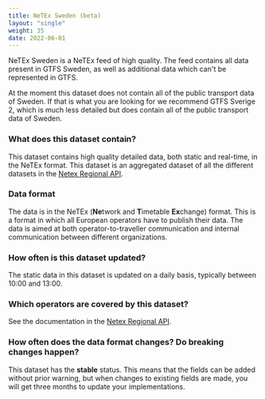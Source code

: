 ```yaml
---
title: NeTEx Sweden (beta)
layout: "single"
weight: 35
date: 2022-06-01
---
```


NeTEx Sweden is a NeTEx feed of high quality. The feed contains all data present in GTFS Sweden, as 
well as additional data which can't be represented in GTFS.

At the moment this dataset does not contain all of the public transport data of Sweden. 
If that is what you are looking for we recommend GTFS Sverige 2, which is much less detailed but does contain all of the public transport data of Sweden.

### What does this dataset contain?

This dataset contains high quality detailed data, both static and real-time, in the NeTEx format.
This dataset is an aggregated dataset of all the different datasets in the [Netex Regional API](/api/trafiklab-apis/netex-regional/).

### Data format

The data is in the NeTEx (**Ne**twork and **T**imetable **Ex**change) format. This is a format in which all European
operators have to publish their data. The data is aimed at both operator-to-traveller communication and internal
communication between different organizations.

### How often is this dataset updated?

The static data in this dataset is updated on a daily basis, typically between 10:00 and 13:00.

### Which operators are covered by this dataset?

See the documentation in the [Netex Regional API](/api/trafiklab-apis/netex-regional/#which-operators-are-covered-by-this-dataset).

### How often does the data format changes? Do breaking changes happen?

This dataset has the **stable** status. This means that the fields can be added without prior warning, but when changes
to existing fields are made, you will get three months to update your implementations.

